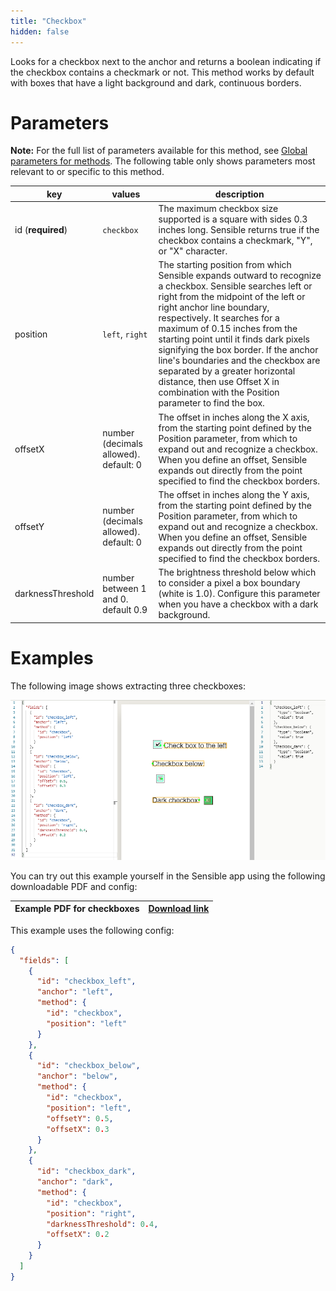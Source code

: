 ```yaml
---
title: "Checkbox"
hidden: false
---
```

Looks for a checkbox next to the anchor and returns a boolean indicating if the checkbox contains a checkmark or not.  This method works by default with boxes that have a light background and dark, continuous borders.  

Parameters
=====

**Note:** For the full list of parameters available for this method, see [Global parameters for methods](doc:method-object#section-global-parameters-for-methods). The following table only shows parameters most relevant to or specific to this method.

| key               | values                                  | description                                                  |
| ----------------- | --------------------------------------- | ------------------------------------------------------------ |
| id (**required**) | `checkbox`                              | The maximum checkbox size supported is a square with sides 0.3 inches long. Sensible returns true if the checkbox contains a checkmark, "Y", or "X" character. |
| position          | `left`, `right`                         | The starting position from which Sensible expands outward to recognize a checkbox.  Sensible searches left or right from the midpoint of the left or right anchor line boundary, respectively. It searches for a maximum of 0.15 inches from the starting point until it finds dark pixels signifying the box border. If the anchor line's boundaries and the checkbox are separated by a greater horizontal distance, then use Offset X in combination with the Position parameter to find the box. |
| offsetX           | number (decimals allowed). default: 0   | The offset in inches along the X axis, from the starting point defined by the Position parameter, from which to expand out and recognize a checkbox. When you define an offset, Sensible expands out directly from the point specified to find the checkbox borders. |
| offsetY           | number (decimals allowed).   default: 0 | The offset in inches along the Y axis, from the starting point  defined by  the Position parameter, from which to expand out and recognize a checkbox. When you define an offset, Sensible expands out directly from the point specified to find the checkbox borders. |
| darknessThreshold | number between 1 and 0. default 0.9     | The brightness threshold below which to consider a pixel a box boundary (white is 1.0). Configure this parameter when you have a checkbox with a dark background. |

Examples
====

The following image shows extracting three checkboxes:

![](https://raw.githubusercontent.com/sensible-hq/sensible-docs/review/readme-sync/assets/v0/images/checkbox_examples.png)


You can try out this example yourself in the Sensible app using the following downloadable PDF and config:

| Example PDF for checkboxes | [Download link](https://raw.githubusercontent.com/sensible-hq/sensible-docs/main/readme-sync/assets/v0/pdfs/example_checkbox.pdf) |
| -------------------------- | ------------------------------------------------------------ |

This example uses the following config:

```json
{
  "fields": [
    {
      "id": "checkbox_left",
      "anchor": "left",
      "method": {
        "id": "checkbox",
        "position": "left"
      }
    },
    {
      "id": "checkbox_below",
      "anchor": "below",
      "method": {
        "id": "checkbox",
        "position": "left",
        "offsetY": 0.5,
        "offsetX": 0.3
      }
    },
    {
      "id": "checkbox_dark",
      "anchor": "dark",
      "method": {
        "id": "checkbox",
        "position": "right",
        "darknessThreshold": 0.4,
        "offsetX": 0.2
      }
    }
  ]
}
```



